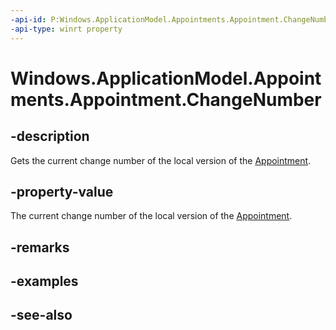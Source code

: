 ----api-id: P:Windows.ApplicationModel.Appointments.Appointment.ChangeNumber
-api-type: winrt property
---<!-- Property syntaxpublic ulong ChangeNumber { get; }--># Windows.ApplicationModel.Appointments.Appointment.ChangeNumber## -descriptionGets the current change number of the local version of the [Appointment](appointment.md).## -property-valueThe current change number of the local version of the [Appointment](appointment.md).## -remarks## -examples## -see-also